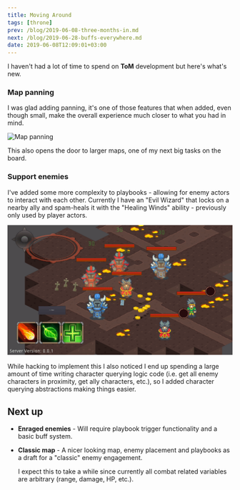 ```yaml
---
title: Moving Around
tags: [throne]
prev: /blog/2019-06-08-three-months-in.md
next: /blog/2019-06-28-buffs-everywhere.md
date: 2019-06-08T12:09:01+03:00
---
```


I haven't had a lot of time to spend on **ToM** development but here's what's
new.


### Map panning

I was glad adding panning, it's one of those features that when added, even
though small, make the overall experience much closer to what you had in mind.

![Map panning](./img/map_panning.gif)

This also opens the door to larger maps, one of my next big tasks on the board.


### Support enemies

I've added some more complexity to playbooks - allowing for enemy actors to
interact with each other.
Currently I have an "Evil Wizard" that locks on a nearby ally and spam-heals it
with the "Healing Winds" ability - previously only used by player actors.

![Ally assistance](./img/badwizard_healing.gif)

While hacking to implement this I also noticed I end up spending a large amount
of time writing character querying logic code (i.e. get all enemy characters in
proximity, get ally characters, etc.), so I added character querying
abstractions making things easier.


## Next up

* **Enraged enemies** - Will require playbook trigger functionality and a
  basic buff system.

* **Classic map** - A nicer looking map, enemy placement and playbooks as a
  draft for a "classic" enemy engagement.

  I expect this to take a while since currently all combat related variables are
  arbitrary (range, damage, HP, etc.).
